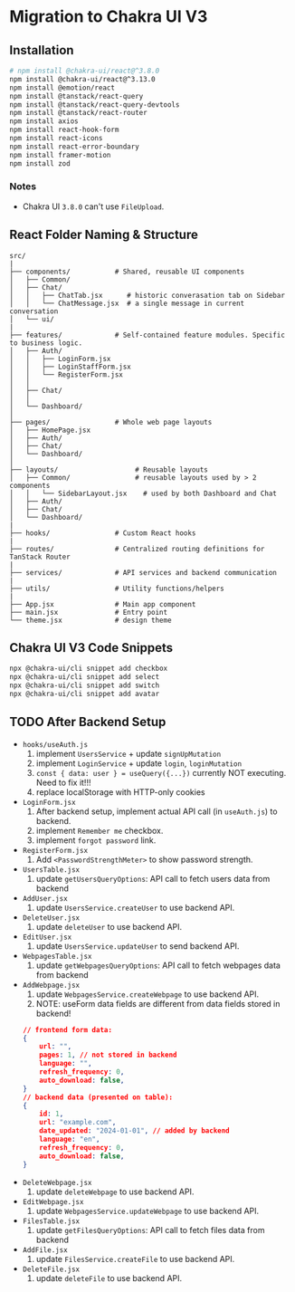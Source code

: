 # Migration to Chakra UI V3

## Installation
```bash
# npm install @chakra-ui/react@^3.8.0
npm install @chakra-ui/react@^3.13.0
npm install @emotion/react
npm install @tanstack/react-query
npm install @tanstack/react-query-devtools
npm install @tanstack/react-router
npm install axios
npm install react-hook-form
npm install react-icons
npm install react-error-boundary
npm install framer-motion
npm install zod
```
### Notes
- Chakra UI `3.8.0` can't use `FileUpload`.

## React Folder Naming & Structure
```
src/
|
├── components/           # Shared, reusable UI components
│   ├── Common/
│   ├── Chat/
│   │   ├── ChatTab.jsx      # historic converasation tab on Sidebar
│   │   └── ChatMessage.jsx  # a single message in current conversation       
│   └── ui/
|
├── features/             # Self-contained feature modules. Specific to business logic.
│   ├── Auth/
│   │   ├── LoginForm.jsx 
│   │   ├── LoginStaffForm.jsx 
│   │   └── RegisterForm.jsx
│   │
│   ├── Chat/ 
│   │
│   └── Dashboard/
│
├── pages/                # Whole web page layouts
│   ├── HomePage.jsx 
│   ├── Auth/
│   ├── Chat/             
│   └── Dashboard/
│
├── layouts/                   # Reusable layouts
│   ├── Common/                # reusable layouts used by > 2 components 
│   │   └── SidebarLayout.jsx    # used by both Dashboard and Chat
│   ├── Auth/   
│   ├── Chat/             
│   └── Dashboard/
|
├── hooks/                # Custom React hooks
|
├── routes/               # Centralized routing definitions for TanStack Router
|
├── services/             # API services and backend communication
|
├── utils/                # Utility functions/helpers
|
├── App.jsx               # Main app component
├── main.jsx              # Entry point
└── theme.jsx             # design theme
```

## Chakra UI V3 Code Snippets
```bash
npx @chakra-ui/cli snippet add checkbox
npx @chakra-ui/cli snippet add select
npx @chakra-ui/cli snippet add switch
npx @chakra-ui/cli snippet add avatar
```

## TODO After Backend Setup
- `hooks/useAuth.js`
    1. implement `UsersService` + update `signUpMutation`
    2. implement `LoginService` + update `login`, `loginMutation`
    3. `const { data: user } = useQuery({...})` currently NOT executing. Need to fix it!!!
    3. replace localStorage with HTTP-only cookies
- `LoginForm.jsx`
    1. After backend setup, implement actual API call (in `useAuth.js`) to backend.
    2. implement `Remember me` checkbox.
    3. implement `forgot password` link.
- `RegisterForm.jsx`
    1. Add `<PasswordStrengthMeter>` to show password strength.
- `UsersTable.jsx`
    1. update `getUsersQueryOptions`: API call to fetch users data from backend
- `AddUser.jsx`
    1. update `UsersService.createUser` to use backend API.
- `DeleteUser.jsx`
    1. update `deleteUser` to use backend API.
- `EditUser.jsx`
    1. update `UsersService.updateUser` to send backend API.
- `WebpagesTable.jsx`
    1. update `getWebpagesQueryOptions`: API call to fetch webpages data from backend
- `AddWebpage.jsx`
    1. update `WebpagesService.createWebpage` to use backend API.
    2. NOTE: useForm data fields are different from data fields stored in backend!
    ```json
    // frontend form data:
    {
        url: "",
        pages: 1, // not stored in backend
        language: "",
        refresh_frequency: 0,
        auto_download: false,
    }
    // backend data (presented on table):
    {
        id: 1,
        url: "example.com",
        date_updated: "2024-01-01", // added by backend
        language: "en",
        refresh_frequency: 0,
        auto_download: false,
    }
    ```
- `DeleteWebpage.jsx`
    1. update `deleteWebpage` to use backend API.
- `EditWebpage.jsx`
    1. update `WebpagesService.updateWebpage` to use backend API.
- `FilesTable.jsx`
    1. update `getFilesQueryOptions`: API call to fetch files data from backend
- `AddFile.jsx`
    1. update `FilesService.createFile` to use backend API.
- `DeleteFile.jsx`
    1. update `deleteFile` to use backend API.
